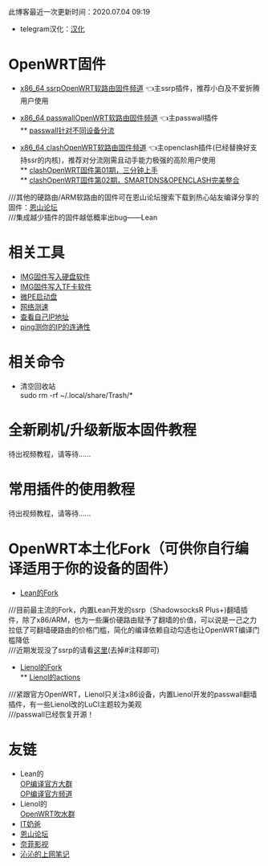 此博客最近一次更新时间：2020.07.04 09:19           
* telegram汉化：[汉化](https://t.me/setlanguage/classic-zh)              

# OpenWRT固件                
* [x86_64 ssrpOpenWRT软路由固件频道](https://t.me/ssrpOpenWRT) 👈主ssrp插件，推荐小白及不爱折腾用户使用             
* [x86_64 passwallOpenWRT软路由固件频道](https://t.me/passwallOpenWRT233) 👈主passwall插件                      
** [passwall针对不同设备分流](https://youtu.be/qkga9DN5H08)                     

* [x86_64 clashOpenWRT软路由固件频道](https://t.me/clashOpenWRT233) 👈主openclash插件(已经替换好支持ssr的内核)，推荐对分流刚需且动手能力极强的高阶用户使用         
** [clashOpenWRT固件第01期，三分钟上手](https://youtu.be/6qqWEPK9ODs)             
** [clashOpenWRT固件第02期，SMARTDNS&OPENCLASH完美整合](https://youtu.be/xb-b2xS-tqw)               

///其他的硬路由/ARM软路由的固件可在恩山论坛搜索下载到热心站友编译分享的固件：[恩山论坛](https://www.right.com.cn/forum/forum-72-1.html)             
///集成越少插件的固件越低概率出bug——Lean                          

# 相关工具         
* [IMG固件写入硬盘软件](https://github.com/OPisthebest/OP-is-the-best/releases/download/1.6/DiskImg1.6.0.0.exe)                
* [IMG固件写入TF卡软件](https://github.com/balena-io/etcher/releases)                     
* [微PE启动盘](http://www.wepe.com.cn/download.html)               
* [网络测速](https://www.speedtest.net/)            
* [查看自己IP地址](https://ip.skk.moe/)           
* [ping测你的IP的连通性](http://ping.pe/)               

# 相关命令              
* 清空回收站          
sudo rm -rf ~/.local/share/Trash/*                      


# 全新刷机/升级新版本固件教程                            
待出视频教程，请等待......           

# 常用插件的使用教程                   
待出视频教程，请等待......                    

# OpenWRT本土化Fork（可供你自行编译适用于你的设备的固件）                            
* [Lean的Fork](https://github.com/coolsnowwolf/lede)            
      
///目前最主流的Fork，内置Lean开发的ssrp（ShadowsocksR Plus+)翻墙插件，除了x86/ARM，也为一些廉价硬路由赋予了翻墙的价值，可以说是一己之力拉低了可翻墙硬路由的价格门槛，简化的编译依赖自动勾选也让OpenWRT编译门槛降低            
///近期发现没了ssrp的请看[这里](https://github.com/coolsnowwolf/lede/blob/master/feeds.conf.default)(去掉#注释即可)                   

* [Lienol的Fork](https://github.com/Lienol/openwrt)            
** [Lienol的actions](https://github.com/Lienol/openwrt-actions)                    

///紧跟官方OpenWRT，Lienol只关注x86设备，内置Lienol开发的passwall翻墙插件，有一些Lienol改的LuCI主题较为美观                 
///passwall已经恢复开源！               

# 友链               
* Lean的        
  [OP编译官方大群](https://t.me/joinchat/JhKgAA6Hx1uiihA7RaTW1w)                
  [OP编译官方频道](https://t.me/opbypd)                 
* Lienol的                 
  [OpenWRT吹水群](https://t.me/openwrtcs)                   
* [IT奶爸](https://www.youtube.com/c/IT%E5%A5%B6%E7%88%B8/videos)                     
* [恩山论坛](https://www.right.com.cn/forum/forum-72-1.html)             
* [奈菲影视](https://www.nfmovies.com/)                
* [沁沁的上网笔记](https://quickvideosharing.github.io/note/)                     









